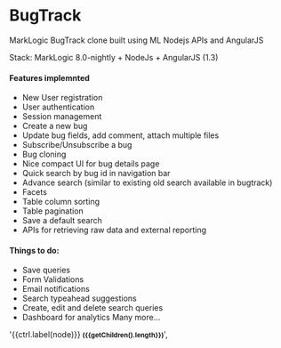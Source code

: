 # BugTrack
MarkLogic BugTrack clone built using ML Nodejs APIs and AngularJS

Stack: MarkLogic 8.0-nightly + NodeJs + AngularJS (1.3)

#### Features implemnted
+ New User registration
+ User authentication
+ Session management
+ Create a new bug
+ Update bug fields, add comment, attach multiple files
+ Subscribe/Unsubscribe a bug
+ Bug cloning
+ Nice compact UI for bug details page
+ Quick search by bug id in navigation bar
+ Advance search (similar to existing old search available in bugtrack)
+ Facets
+ Table column sorting
+ Table pagination
+ Save a default search
+ APIs for retrieving raw data and external reporting

#### Things to do:
+ Save queries
+ Form Validations
+ Email notifications
+ Search typeahead suggestions
+ Create, edit and delete search queries
+ Dashboard for analytics
Many more…


 '{{ctrl.label(node)}}<small count="{{getChildren().length}}">&nbsp;<b>({{getChildren().length}})</b></small>',